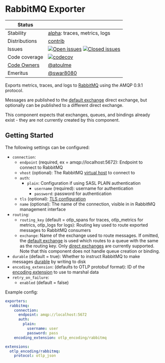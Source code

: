 # RabbitMQ Exporter
<!-- status autogenerated section -->
| Status        |           |
| ------------- |-----------|
| Stability     | [alpha]: traces, metrics, logs   |
| Distributions | [contrib] |
| Issues        | [![Open issues](https://img.shields.io/github/issues-search/open-telemetry/opentelemetry-collector-contrib?query=is%3Aissue%20is%3Aopen%20label%3Aexporter%2Frabbitmq%20&label=open&color=orange&logo=opentelemetry)](https://github.com/open-telemetry/opentelemetry-collector-contrib/issues?q=is%3Aopen+is%3Aissue+label%3Aexporter%2Frabbitmq) [![Closed issues](https://img.shields.io/github/issues-search/open-telemetry/opentelemetry-collector-contrib?query=is%3Aissue%20is%3Aclosed%20label%3Aexporter%2Frabbitmq%20&label=closed&color=blue&logo=opentelemetry)](https://github.com/open-telemetry/opentelemetry-collector-contrib/issues?q=is%3Aclosed+is%3Aissue+label%3Aexporter%2Frabbitmq) |
| Code coverage | [![codecov](https://codecov.io/github/open-telemetry/opentelemetry-collector-contrib/graph/main/badge.svg?component=exporter_rabbitmq)](https://app.codecov.io/gh/open-telemetry/opentelemetry-collector-contrib/tree/main/?components%5B0%5D=exporter_rabbitmq&displayType=list) |
| [Code Owners](https://github.com/open-telemetry/opentelemetry-collector-contrib/blob/main/CONTRIBUTING.md#becoming-a-code-owner)    | [@atoulme](https://www.github.com/atoulme) |
| Emeritus      | [@swar8080](https://www.github.com/swar8080) |

[alpha]: https://github.com/open-telemetry/opentelemetry-collector/blob/main/docs/component-stability.md#alpha
[contrib]: https://github.com/open-telemetry/opentelemetry-collector-releases/tree/main/distributions/otelcol-contrib
<!-- end autogenerated section -->

Exports metrics, traces, and logs to [RabbitMQ](https://www.rabbitmq.com/) using the AMQP 0.9.1 protocol.

Messages are published to the [default exchange](https://www.rabbitmq.com/tutorials/amqp-concepts#exchange-default) direct exchange, but optionally can be published to a different direct exchange. 

This component expects that exchanges, queues, and bindings already exist - they are not currently created by this component.

## Getting Started

The following settings can be configured:
- `connection`:
  - `endpoint` (required, ex = amqp://localhost:5672): Endpoint to connect to RabbitMQ
  - `vhost` (optional): The RabbitMQ [virtual host](https://www.rabbitmq.com/docs/vhosts) to connect to
  - `auth`:
    - `plain`: Configuration if using SASL PLAIN authentication
      - `username` (required): username for authentication
      - `password`: password for authentication
  - `tls` (optional): [TLS configuration](https://github.com/open-telemetry/opentelemetry-collector/blob/main/config/configtls/configtls.go#L32)
  - `name` (optional): The name of the connection, visible in in RabbitMQ management interface
- `routing`:
  - `routing_key` (default = otlp_spans for traces, otlp_metrics for metrics, otlp_logs for logs): Routing key used to route exported messages to RabbitMQ consumers
  - `exchange`: Name of the exchange used to route messages. If omitted, the [default exchange](https://www.rabbitmq.com/tutorials/amqp-concepts#exchange-default) is used which routes to a queue with the same as the routing key. Only [direct exchanges](https://www.rabbitmq.com/tutorials/amqp-concepts#exchange-direct) are currently supported. Note that this component does not handle queue creation or binding.
- `durable` (default = true): Whether to instruct RabbitMQ to make messages [durable](https://www.rabbitmq.com/docs/queues#durability) by writing to disk
- `encoding_extension`: (defaults to OTLP protobuf format): ID of the [encoding extension](https://github.com/open-telemetry/opentelemetry-collector-contrib/tree/main/extension/encoding) to use to marshal data
- `retry_on_failure`:
  - `enabled` (default = false)

Example config:

```yaml
exporters:
  rabbitmq:
    connection:
      endpoint: amqp://localhost:5672
      auth:
        plain:
          username: user
          password: pass
    encoding_extension: otlp_encoding/rabbitmq

extensions:
  otlp_encoding/rabbitmq:
    protocol: otlp_json 
```
